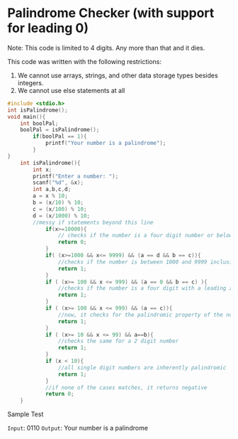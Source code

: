 # Palindrome Checker (with support for leading 0)
Note: This code is limited to 4 digits. Any more than that and it dies. 

This code was written with the following restrictions:
1. We cannot use arrays, strings, and other data storage types besides integers.
2. We cannot use else statements at all


```c
#include <stdio.h>
int isPalindrome();
void main(){
    int boolPal;
    boolPal = isPalindrome();
        if(boolPal == 1){
            printf("Your number is a palindrome");
        }
}  
    int isPalindrome(){
        int x;
        printf("Enter a number: ");
        scanf("%d", &x);
        int a,b,c,d;
        a = x % 10;
        b = (x/10) % 10;
        c = (x/100) % 10;
        d = (x/1000) % 10;
        //messy if statements beyond this line
            if(x>=10000){
                // checks if the number is a four digit number or below
                return 0;
            }
            if( (x>=1000 && x<= 9999) && (a == d && b == c)){
                //checks if the number is between 1000 and 9999 inclusive, and if the first and last digits of a 4 digit match
                return 1;
            }
            if ( (x>= 100 && x <= 999) && (a == 0 && b == c) ){
                //checks if the number is a four digit with a leading zero, and matches the respective digits. This still treats the number as a four digit.
                return 1;
            }
            if ( (x>= 100 && x <= 999) && (a == c)){
                //now, it checks for the palindromic property of the number provided it is a three digit number
                return 1;
            }
            if ( (x>= 10 && x <= 99) && a==b){
                //checks the same for a 2 digit number
                return 1;
            }
            if (x < 10){
                //all single digit numbers are inherently palindromic
                return 1;
            }
            //if none of the cases matches, it returns negative
            return 0;
    }
```
Sample Test

`Input`: 0110
`Output`: Your number is a palindrome